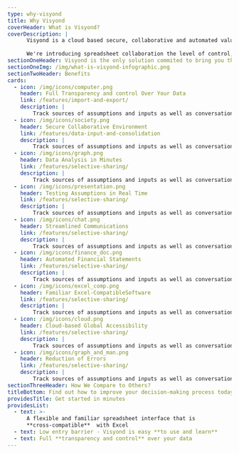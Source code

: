 ```yaml
---
type: why-visyond
title: Why Visyond
coverHeader: What is Visyond?
coverDescription: |
      Visyond is a cloud based secure, collaborative and automated value analysis and decision platform that reduces security threats & errors, and speeds up the decision making progress.
      
      We're introducing spreadsheet collaboration the level of control, transparency and accountability that can be compared to those of modern blockchains, but without all the limitations and drawbacks of it.
sectionOneHeader: Visyond is the only solution commited to bring you the best of world
sectionOneImg: /img/what-is-visyond-infographic.png
sectionTwoHeader: Benefits
cards:
  - icon: /img/icons/computer.png
    header: Full Transparency and control Over Your Data
    link: /features/import-and-export/
    description: |
        Track sources of assumptions and inputs as well as conversations and relevant documentation in a single controlled environment.
  - icon: /img/icons/society.png
    header: Secure Collaborative Environment
    link: /features/data-input-and-consolidation
    description: |
        Track sources of assumptions and inputs as well as conversations and relevant documentation in a single controlled environment.
  - icon: /img/icons/graph.png
    header: Data Analysis in Minutes
    link: /features/selective-sharing/
    description: |
        Track sources of assumptions and inputs as well as conversations and relevant documentation in a single controlled environment.
  - icon: /img/icons/presentation.png
    header: Testing Assumptions in Real Time
    link: /features/selective-sharing/
    description: |
        Track sources of assumptions and inputs as well as conversations and relevant documentation in a single controlled environment.
  - icon: /img/icons/chat.png
    header: Streamlined Communications
    link: /features/selective-sharing/
    description: |
        Track sources of assumptions and inputs as well as conversations and relevant documentation in a single controlled environment.
  - icon: /img/icons/finance_doc.png
    header: Automated Financial Statements
    link: /features/selective-sharing/
    description: |
        Track sources of assumptions and inputs as well as conversations and relevant documentation in a single controlled environment.
  - icon: /img/icons/excel_comp.png
    header: Familiar Excel-CompatibleSoftware
    link: /features/selective-sharing/
    description: |
        Track sources of assumptions and inputs as well as conversations and relevant documentation in a single controlled environment.
  - icon: /img/icons/cloud.png
    header: Cloud-based Global Accessibility
    link: /features/selective-sharing/
    description: |
        Track sources of assumptions and inputs as well as conversations and relevant documentation in a single controlled environment.
  - icon: /img/icons/graph_and_man.png
    header: Reduction of Errors
    link: /features/selective-sharing/
    description: |
        Track sources of assumptions and inputs as well as conversations and relevant documentation in a single controlled environment.
sectionThreeHeader: How We Compare to Others?
titleBottom: Find out how to improve your decision-making process today
providesTitle: Get started in minutes
providesList:
  - text: >-
      A flexible and familiar spreadsheet interface that is
      **cross-compatible**  with Excel
  - text: Low entry barrier - Visyond is easy **to use and learn**
  - text: Full **transparency and control** over your data
---
```

